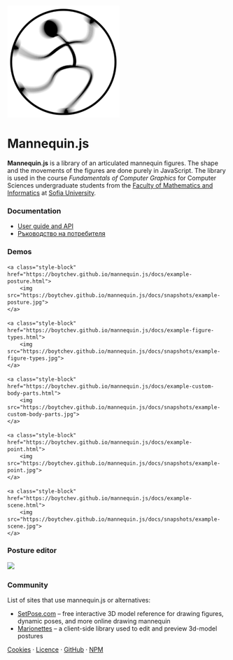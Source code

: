 <img class="logo" src="assets/logo/logo.png">

# Mannequin.js

**Mannequin.js** is a library of an articulated mannequin figures.
The shape and the movements of the figures are done purely in JavaScript.
The library is used in the course *Fundamentals of Computer Graphics*
for Computer Sciences undergraduate students from the
[Faculty of Mathematics and Informatics](https://www.fmi.uni-sofia.bg/en)
at [Sofia University](https://www.uni-sofia.bg/index.php/eng).


### Documentation

* [User guide and API](https://boytchev.github.io/mannequin.js/docs/userguide.html)
* [Ръководство на потребителя](https://boytchev.github.io/mannequin.js/docs/userguide-bg.html)


### Demos

<div class="gallery">

	<a class="style-block" href="https://boytchev.github.io/mannequin.js/docs/example-posture.html">
		<img src="https://boytchev.github.io/mannequin.js/docs/snapshots/example-posture.jpg">
	</a>

	<a class="style-block" href="https://boytchev.github.io/mannequin.js/docs/example-figure-types.html">
		<img src="https://boytchev.github.io/mannequin.js/docs/snapshots/example-figure-types.jpg">
	</a>

	<a class="style-block" href="https://boytchev.github.io/mannequin.js/docs/example-custom-body-parts.html">
		<img src="https://boytchev.github.io/mannequin.js/docs/snapshots/example-custom-body-parts.jpg">
	</a>

	<a class="style-block" href="https://boytchev.github.io/mannequin.js/docs/example-point.html">
		<img src="https://boytchev.github.io/mannequin.js/docs/snapshots/example-point.jpg">
	</a>

	<a class="style-block" href="https://boytchev.github.io/mannequin.js/docs/example-scene.html">
		<img src="https://boytchev.github.io/mannequin.js/docs/snapshots/example-scene.jpg">
	</a>
</div>

### Posture editor

[<img src="https://boytchev.github.io/mannequin.js/docs/snapshots/example-posture-editor.jpg">](https://boytchev.github.io/mannequin.js/src/editor/posture-editor.html)


### Community

List of sites that use mannequin.js or alternatives:

* [SetPose.com](https://setpose.com/) &ndash; free interactive 3D model reference for drawing figures, dynamic poses, and more online drawing mannequin
* [Marionettes](https://roipoussiere.frama.io/marionettes/) &ndash; a client-side library used to edit and preview 3d-model postures

<div class="footnote">
	<a href="docs/cookies.html">Cookies</a> &middot; 
	<a href="docs/licence.html">Licence</a> &middot; 
	<a href="https://github.com/boytchev/mannequin.js">GitHub</a> &middot; 
	<a href="https://www.npmjs.com/package/mannequin-js">NPM</a>
</div>


